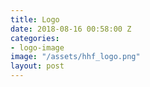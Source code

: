```yaml
---
title: Logo
date: 2018-08-16 00:58:00 Z
categories:
- logo-image
image: "/assets/hhf_logo.png"
layout: post
---
```


